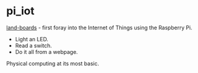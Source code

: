 pi_iot
======

[land-boards](http://land-boards.com) - first foray into the Internet of Things using the Raspberry Pi.

* Light an LED.
* Read a switch.
* Do it all from a webpage.

Physical computing at its most basic.

